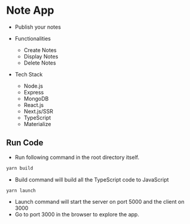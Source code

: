 # Note App

- Publish your notes

- Functionalities   
    - Create Notes
    - Display Notes
    - Delete Notes

- Tech Stack
    - Node.js
    - Express
    - MongoDB
    - React.js
    - Next.js/SSR
    - TypeScript
    - Materialize

## Run Code
- Run following command in the root directory itself.

```sh
yarn build
```
- Build command will build all the TypeScript code to JavaScript

```
yarn launch
```
- Launch command will start the server on port 5000 and the client on 3000
- Go to port 3000 in the browser to explore the app.